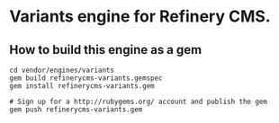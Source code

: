 # Variants engine for Refinery CMS.

## How to build this engine as a gem

    cd vendor/engines/variants
    gem build refinerycms-variants.gemspec
    gem install refinerycms-variants.gem
    
    # Sign up for a http://rubygems.org/ account and publish the gem
    gem push refinerycms-variants.gem